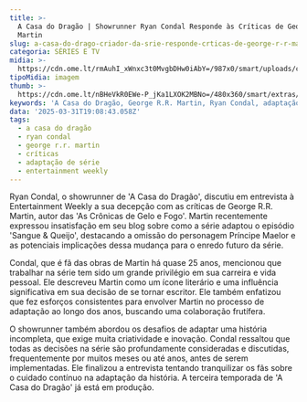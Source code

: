 ```yaml
---
title: >-
  A Casa do Dragão | Showrunner Ryan Condal Responde às Críticas de George R.R.
  Martin
slug: a-casa-do-drago-criador-da-srie-responde-crticas-de-george-r-r-martin
categoria: SÉRIES E TV
midia: >-
  https://cdn.ome.lt/rmAuhI_xWnxc3t0MvgbDHw0iAbY=/987x0/smart/uploads/conteudo/fotos/02_MOqInDe.jpg
tipoMidia: imagem
thumb: >-
  https://cdn.ome.lt/nBHeVkR0EWe-P_jKa1LXOK2MBNo=/480x360/smart/extras/conteudos/Captura_de_tela_2025-03-31_155604.png
keywords: 'A Casa do Dragão, George R.R. Martin, Ryan Condal, adaptação, série'
data: '2025-03-31T19:08:43.058Z'
tags:
  - a casa do dragão
  - ryan condal
  - george r.r. martin
  - críticas
  - adaptação de série
  - entertainment weekly
---
```


Ryan Condal, o showrunner de 'A Casa do Dragão', discutiu em entrevista à Entertainment Weekly a sua decepção com as críticas de George R.R. Martin, autor das 'As Crônicas de Gelo e Fogo'. Martin recentemente expressou insatisfação em seu blog sobre como a série adaptou o episódio 'Sangue & Queijo', destacando a omissão do personagem Príncipe Maelor e as potenciais implicações dessa mudança para o enredo futuro da série.

Condal, que é fã das obras de Martin há quase 25 anos, mencionou que trabalhar na série tem sido um grande privilégio em sua carreira e vida pessoal. Ele descreveu Martin como um ícone literário e uma influência significativa em sua decisão de se tornar escritor. Ele também enfatizou que fez esforços consistentes para envolver Martin no processo de adaptação ao longo dos anos, buscando uma colaboração frutífera.

O showrunner também abordou os desafios de adaptar uma história incompleta, que exige muita criatividade e inovação. Condal ressaltou que todas as decisões na série são profundamente consideradas e discutidas, frequentemente por muitos meses ou até anos, antes de serem implementadas. Ele finalizou a entrevista tentando tranquilizar os fãs sobre o cuidado contínuo na adaptação da história. A terceira temporada de 'A Casa do Dragão' já está em produção.
